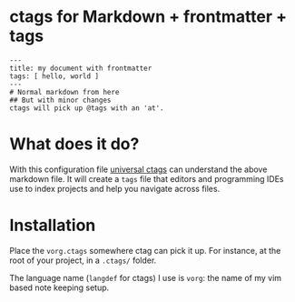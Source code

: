 # ctags for Markdown + frontmatter + tags

```
---
title: my document with frontmatter
tags: [ hello, world ]
---
# Normal markdown from here
## But with minor changes
ctags will pick up @tags with an 'at'.
```

# What does it do?

With this configuration file [universal ctags](ctags.io) can understand the
above markdown file.
It will create a ```tags``` file that editors and programming IDEs use to index
projects and help you navigate across files.

# Installation

Place the ```vorg.ctags``` somewhere ctag can pick it up.  For instance, at the
root of your project, in a ```.ctags/``` folder.

The language name (```langdef``` for ctags) I use is ```vorg```: the name of my
vim based note keeping setup.
